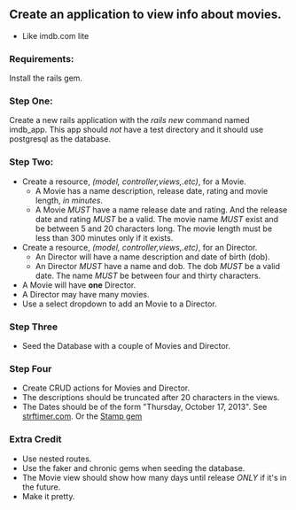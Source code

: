 ## Create an application to view info about movies. 
- Like imdb.com lite

### Requirements:
Install the rails gem.

### Step One:
Create a new rails application with the *rails new* command named imdb_app. This app should *not* have a test directory and it should use postgresql as the database.


### Step Two: 
- Create a resource, *(model, controller,views,.etc)*, for a Movie.
	- A Movie has a name description, release date, rating and movie length, *in minutes*.
	- A Movie *MUST* have a name release date and rating. And the release date and rating *MUST* be a valid. The movie name *MUST* exist and be between 5 and 20 characters long. The movie length must be less than 300 minutes only if it exists.
- Create a resource, *(model, controller,views,.etc)*, for an Director.
	- An Director will have a name description and date of birth (dob).
	- An Director *MUST* have a name and dob. The dob *MUST* be a valid date. The name *MUST* be between four and thirty characters.
- A Movie will have **one** Director.
- A Director may have many movies.
- Use a select dropdown to add an Movie to a Director.

### Step Three
- Seed the Database with a couple of Movies and Director.

### Step Four
- Create CRUD actions for Movies and Director.
- The descriptions should be truncated after 20 characters in the views.
- The Dates should be of the form "Thursday, October 17, 2013". See [strftimer.com](http://strftimer.com/). Or the [Stamp gem](https://github.com/jeremyw/stamp)


	
### Extra Credit
- Use nested routes.
- Use the faker and chronic gems when seeding the database.
- The Movie view should show how many days until release *ONLY* if it's in the future.
- Make it pretty.

    
    